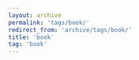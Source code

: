```yaml
---
layout: archive
permalink: 'tags/book/'
redirect_from: 'archive/tags/book/'
title: 'book'
tag: 'book'
---
```

